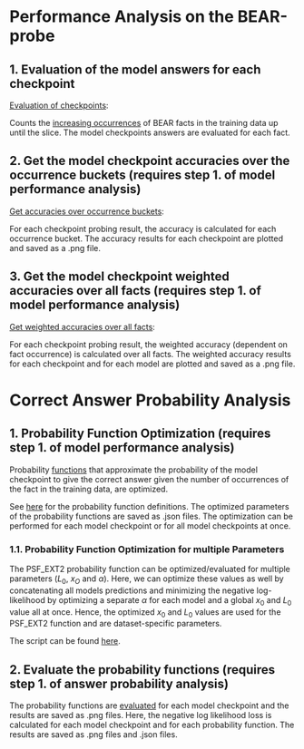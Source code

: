 # Performance Analysis on the BEAR-probe

## 1. Evaluation of the model answers for each checkpoint

[Evaluation of checkpoints](model_performance_analysis/get_model_checkpoint_answer_for_occurrences_in_slices_data.py):

Counts the [increasing occurrences](https://github.com/Jabbawukis/sample-efficiency-evaluation-results/tree/main/fact_matching_results/BEAR-big/wikimedia_wikipedia_20231101_en/evaluation_on_slices) of BEAR facts in the training data up until the slice.
The model checkpoints answers are evaluated for each fact.

## 2. Get the model checkpoint accuracies over the occurrence buckets (requires step 1. of model performance analysis)

[Get accuracies over occurrence buckets](model_performance_analysis/eval_model_checkpoint_occurrence_bucket_accuracy_on_slices.py):

For each checkpoint probing result, the accuracy is calculated for each occurrence bucket.
The accuracy results for each checkpoint are plotted and saved as a .png file.

## 3. Get the model checkpoint weighted accuracies over all facts (requires step 1. of model performance analysis)

[Get weighted accuracies over all facts](model_performance_analysis/eval_model_checkpoint_weighted_accuracy_on_slices.py):

For each checkpoint probing result, the weighted accuracy (dependent on fact occurrence) is calculated over all facts.
The weighted accuracy results for each checkpoint and for each model are plotted and saved as a .png file.

# Correct Answer Probability Analysis

## 1. Probability Function Optimization (requires step 1. of model performance analysis)

Probability [functions](correct_answer_probability_analysis/probability_function_optimization)
that approximate the probability of the model checkpoint to give the correct answer given 
the number of occurrences of the fact in the training data, are optimized.

See [here](https://github.com/Jabbawukis/sample-efficiency-evaluation-results/blob/main/probing_on_dataset_slices.md)
for the probability function definitions.
The optimized parameters of the probability functions are saved as .json files.
The optimization can be performed for each model checkpoint or for all model checkpoints at once.

### 1.1. Probability Function Optimization for multiple Parameters

The PSF_EXT2 probability function can be optimized/evaluated for multiple parameters ($L_0$, $x_O$ and $\alpha$).
Here, we can optimize these values as well by concatenating all models predictions
and minimizing the negative log-likelihood
by optimizing a separate $\alpha$ for each model and a global $x_0$ and $L_0$ value all at once.
Hence, the optimized $x_0$ and $L_0$ values are used for the PSF_EXT2 function and are dataset-specific parameters.

The script can be found [here](correct_answer_probability_analysis/probability_function_optimization/function_param_eval/psf_ext2_dataset_specific_params_nll_optimization.py).

## 2. Evaluate the probability functions (requires step 1. of answer probability analysis)

The probability functions are [evaluated](correct_answer_probability_analysis/eval_probability_functions_nll.py) for each model checkpoint and the results are saved as .png files.
Here, the negative log likelihood loss is calculated for each model checkpoint and for each probability function.
The results are saved as .png files and .json files.